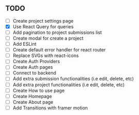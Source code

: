 ## TODO

- [ ] Create project settings page
- [x] Use React Query for queries
- [ ] Add pagination to project submissions list
- [ ] Create modal for create a project
- [ ] Add ESLint
- [ ] Create default error handler for react router
- [ ] Replace SVGs with react-icons
- [ ] Create Auth Providers
- [ ] Create Auth pages
- [ ] Connect to backend
- [ ] Add extra submission functionalities (i.e edit, delete, etc)
- [ ] Add extra project functionalities (i.e edit, delete, etc)
- [ ] Create How to use page
- [ ] Create Homepage
- [ ] Create About page
- [ ] Add Transitions with framer motion
